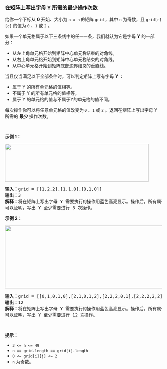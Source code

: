 ### [在矩阵上写出字母 Y 所需的最少操作次数](https://leetcode-cn.com/problems/minimum-operations-to-write-the-letter-y-on-a-grid)

<p>给你一个下标从 <strong>0</strong> 开始、大小为 <code>n x n</code> 的矩阵 <code>grid</code> ，其中 <code>n</code> 为奇数，且 <code>grid[r][c]</code> 的值为 <code>0</code> 、<code>1</code> 或 <code>2</code> 。</p>

<p>如果一个单元格属于以下三条线中的任一一条，我们就认为它是字母 <strong>Y</strong> 的一部分：</p>

<ul>
	<li>从左上角单元格开始到矩阵中心单元格结束的对角线。</li>
	<li>从右上角单元格开始到矩阵中心单元格结束的对角线。</li>
	<li>从中心单元格开始到矩阵底部边界结束的垂直线。</li>
</ul>

<p>当且仅当满足以下全部条件时，可以判定矩阵上写有字母 <strong>Y </strong>：</p>

<ul>
	<li>属于 Y 的所有单元格的值相等。</li>
	<li>不属于 Y 的所有单元格的值相等。</li>
	<li>属于 Y 的单元格的值与不属于Y的单元格的值不同。</li>
</ul>

<p>每次操作你可以将任意单元格的值改变为 <code>0</code> 、<code>1</code> 或 <code>2</code> 。返回在矩阵上写出字母 Y 所需的 <strong>最少 </strong>操作次数。</p>

<p>&nbsp;</p>

<p><strong class="example">示例 1：</strong></p>
<img alt="" src="https://assets.leetcode.com/uploads/2024/01/22/y2.png" style="width: 461px; height: 121px;" />
<pre>
<strong>输入：</strong>grid = [[1,2,2],[1,1,0],[0,1,0]]
<strong>输出：</strong>3
<strong>解释：</strong>将在矩阵上写出字母 Y 需要执行的操作用蓝色高亮显示。操作后，所有属于 Y 的单元格（加粗显示）的值都为 1 ，而不属于 Y 的单元格的值都为 0 。
可以证明，写出 Y 至少需要进行 3 次操作。
</pre>

<p><strong class="example">示例 2：</strong></p>
<img alt="" src="https://assets.leetcode.com/uploads/2024/01/22/y3.png" style="width: 701px; height: 201px;" />
<pre>
<strong>输入：</strong>grid = [[0,1,0,1,0],[2,1,0,1,2],[2,2,2,0,1],[2,2,2,2,2],[2,1,2,2,2]]
<strong>输出：</strong>12
<strong>解释：</strong>将在矩阵上写出字母 Y 需要执行的操作用蓝色高亮显示。操作后，所有属于 Y 的单元格（加粗显示）的值都为 0 ，而不属于 Y 的单元格的值都为 2 。
可以证明，写出 Y 至少需要进行 12 次操作。
</pre>

<p>&nbsp;</p>

<p><strong>提示：</strong></p>

<ul>
	<li><code>3 &lt;= n &lt;= 49</code></li>
	<li><code>n == grid.length == grid[i].length</code></li>
	<li><code>0 &lt;= grid[i][j] &lt;= 2</code></li>
	<li><code>n</code> 为奇数。</li>
</ul>
